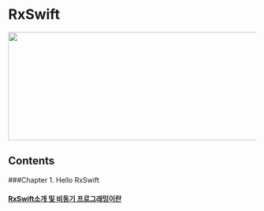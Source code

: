 # RxSwift
<img src="https://simajune.github.io/img/RxSwift/RxSwiftTitle.png" width="800px" height="220px"/>

###

## Contents

###Chapter 1. Hello RxSwift

#### 	[RxSwift소개 및 비동기 프로그래밍이란](https://github.com/simajune/RxSwift/tree/master/Documents/Ch1-1)